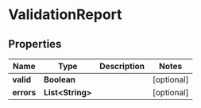 
# ValidationReport

## Properties
Name | Type | Description | Notes
------------ | ------------- | ------------- | -------------
**valid** | **Boolean** |  |  [optional]
**errors** | **List&lt;String&gt;** |  |  [optional]



